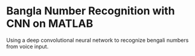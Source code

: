 # Bangla Number Recognition with CNN on MATLAB
Using a deep convolutional neural network to recognize bengali numbers from voice input.
